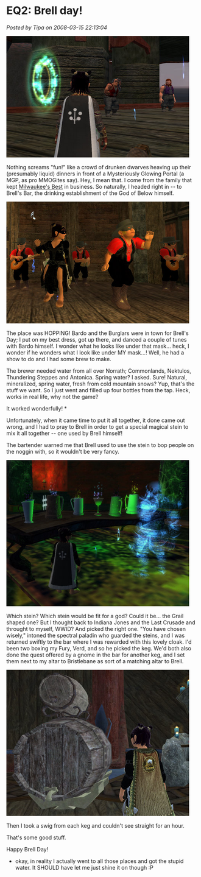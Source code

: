# EQ2: Brell day!

*Posted by Tipa on 2008-03-15 22:13:04*

![everquest2-2008-03-15-14-11-21-80.jpg](../uploads/2008/03/everquest2-2008-03-15-14-11-21-80.jpg)

Nothing screams "fun!" like a crowd of drunken dwarves heaving up their (presumably liquid) dinners in front of a Mysteriously Glowing Portal (a MGP, as pro MMOGites say). Hey, I mean that. I come from the family that kept [Milwaukee's Best](http://www.milbestlight.com/default_age.aspx) in business. So naturally, I headed right in -- to Brell's Bar, the drinking establishment of the God of Below himself.

![everquest2-2008-03-15-14-12-51-49.jpg](../uploads/2008/03/everquest2-2008-03-15-14-12-51-49.jpg)

The place was HOPPING! Bardo and the Burglars were in town for Brell's Day; I put on my best dress, got up there, and danced a couple of tunes with Bardo himself. I wonder what he looks like under that mask... heck, I wonder if he wonders what I look like under MY mask...! Well, he had a show to do and I had some brew to make.

The brewer needed water from all over Norrath; Commonlands, Nektulos, Thundering Steppes and Antonica. Spring water? I asked. Sure! Natural, mineralized, spring water, fresh from cold mountain snows? Yup, that's the stuff we want. So I just went and filled up four bottles from the tap. Heck, works in real life, why not the game?

It worked wonderfully! *

Unfortunately, when it came time to put it all together, it done came out wrong, and I had to pray to Brell in order to get a special magical stein to mix it all together -- one used by Brell himself!

The bartender warned me that Brell used to use the stein to bop people on the noggin with, so it wouldn't be very fancy.

![everquest2-2008-03-15-16-08-25-21.jpg](../uploads/2008/03/everquest2-2008-03-15-16-08-25-21.jpg)

Which stein? Which stein would be fit for a god? Could it be... the Grail shaped one? But I thought back to Indiana Jones and the Last Crusade and throught to myself, WWID? And picked the right one. "You have chosen wisely," intoned the spectral paladin who guarded the steins, and I was returned swiftly to the bar where I was rewarded with this lovely cloak. I'd been two boxing my Fury, Verd, and so he picked the keg. We'd both also done the quest offered by a gnome in the bar for another keg, and I set them next to my altar to Bristlebane as sort of a matching altar to Brell.

![everquest2-2008-03-15-19-36-02-10.jpg](../uploads/2008/03/everquest2-2008-03-15-19-36-02-10.jpg)

Then I took a swig from each keg and couldn't see straight for an hour.

That's some good stuff.

Happy Brell Day!


* okay, in reality I actually went to all those places and got the stupid water. It SHOULD have let me just shine it on though :P

